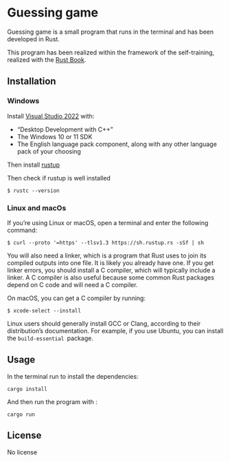 # Guessing game

Guessing game is a small program that runs in the terminal and has been developed in Rust.

This program has been realized within the framework of the self-training, realized with the [Rust Book](https://doc.rust-lang.org/book/title-page.html).

## Installation

### Windows

Install [Visual Studio 2022](https://visualstudio.microsoft.com/downloads/) with:

- “Desktop Development with C++”
- The Windows 10 or 11 SDK
- The English language pack component, along with any other language pack of your choosing

Then install [rustup](https://www.rust-lang.org/tools/install)

Then check if rustup is well installed

```shell
$ rustc --version
```
### Linux and macOs

If you’re using Linux or macOS, open a terminal and enter the following command:

```shell
$ curl --proto '=https' --tlsv1.3 https://sh.rustup.rs -sSf | sh
```

You will also need a linker, which is a program that Rust uses to join its compiled outputs into one file. It is likely you already have one. If you get linker errors, you should install a C compiler, which will typically include a linker. A C compiler is also useful because some common Rust packages depend on C code and will need a C compiler.

On macOS, you can get a C compiler by running:

```shell
$ xcode-select --install
```

Linux users should generally install GCC or Clang, according to their distribution’s documentation. For example, if you use Ubuntu, you can install the ```build-essential ```package.

## Usage

In the terminal run to install the dependencies:

```shell
cargo install
```

And then run the program with :

```shell
cargo run
```

## License
No license